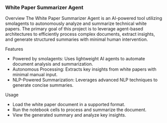 ### White Paper Summarizer Agent

Overview
The White Paper Summarizer Agent is an AI-powered tool utilizing smolagents to autonomously analyze and summarize technical white papers. 
The primary goal of this project is to leverage agent-based architectures to efficiently process complex documents, extract insights, and generate structured summaries with minimal human intervention.

Features
- Powered by smolagents: Uses lightweight AI agents to automate document analysis and summarization.
- Autonomous Processing: Extracts key insights from white papers with minimal manual input.
- NLP-Powered Summarization: Leverages advanced NLP techniques to generate concise summaries.

Usage
- Load the white paper document in a supported format.
- Run the notebook cells to process and summarize the document.
- View the generated summary and analyze key insights.


